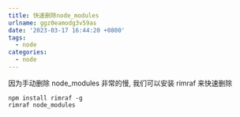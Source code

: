 ```yaml
---
title: 快速删除node_modules
urlname: ggz0eamodg3v59as
date: '2023-03-17 16:44:20 +0800'
tags:
  - node
categories:
  - node
---
```


因为手动删除 node_modules 非常的慢, 我们可以安装 rimraf 来快速删除

```shell
npm install rimraf -g
rimraf node_modules
```
